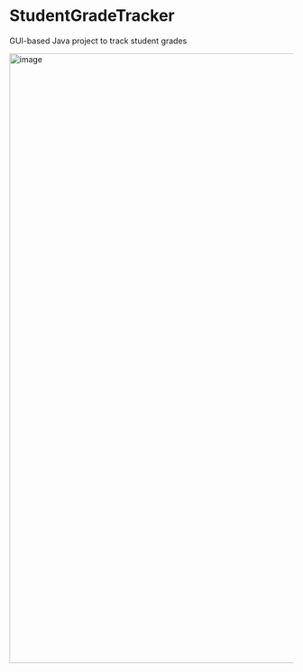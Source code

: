 # StudentGradeTracker
GUI-based Java project to track student grades

<img width="1920" height="1080" alt="image" src="https://github.com/user-attachments/assets/f5c2fe87-e323-402d-8d5b-a98b12d223b4" />


